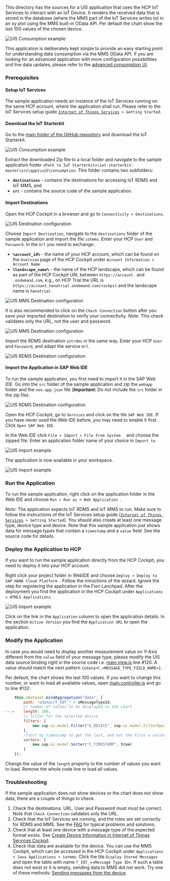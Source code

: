 This directory has the sources for a UI5 application that uses the HCP IoT Services to interact with an IoT Device. It renders the received data that is stored in the database (where the MMS part of the IoT Services writes to) in an xy plot using the MMS built-in OData API. Per default the chart show the last 100 values of the chosen device.

![UI5 Consumption example](../../../../images/mms_consume_ui5_01.png)

This application is deliberately kept simple to provide an easy starting point for understanding data consumption via the MMS OData API.
If you are looking for an advanced application with more configuration possibilities and live data updates, please refer to the [advanced consumption UI](../consumption-advanced).

### Prerequisites
#### Setup IoT Services
The sample application needs an instance of the IoT Services running on the same HCP account, where the application shall run.
Please refer to the IoT Services setup guide [`Internet of Things Services`](https://help.hana.ondemand.com/iot)` > Getting Started`.

#### Download the IoT Starterkit
Go to the [main folder of the GitHub repository](https://github.com/SAP/iot-starterkit) and download the IoT Starterkit.

![UI5 Consumption example](../../../../images/mms_consume_ui5_01a.png)

Extract the downloaded Zip file to a local folder and navigate to the sample application folder ```<Path to IoT Starterkit>\iot-starterkit-master\src\apps\ui5\consumption```.
This folder contains two subfolders:
- **```destinations```** - contains the destinations for accessing IoT RDMS and IoT MMS, and
- **```src```** - contains the source code of the sample application.

#### Import Destinations
Open the HCP Cockpit in a browser and go to ``` Connectivity > Destinations ```.

![UI5 Destination configuration](../../../../images/mms_consume_ui5_03.png)

Choose ``` Import Destination ```, navigate to the ``` destinations ``` folder of the sample application and import the file ```iotmms```.
Enter your HCP ``` User ``` and ``` Password ```. In the ``` Url ``` you need to exchange:
- **```%account_id%```** - the name of your HCP account, which can be found on the ```Overview``` page of the HCP Cockpit under ```Account Information > Account Name```
- **```%landscape_name%```** - the name of the HCP landscape, which can be found as part of the HCP Cockpit URL between ```https://account.``` and ```.ondemand.com```,
e.g., on HCP Trial the URL is ```https://account.hanatrial.ondemand.com/cockpit``` and the landscape name is ``` hanatrial ```.

![UI5 MMS Destination configuration](../../../../images/mms_consume_ui5_04.png)

It is also recommended to click on the ```Check Connection``` button after you save your imported destination to verify your connectivity.
*Note:* This check validates only the URL, not the user and password.

![UI5 MMS Destination configuration](../../../../images/mms_consume_ui5_04a.png)

Import the RDMS destination ```iotrdms``` in the same way. Enter your HCP ``` User ``` and ``` Password ```, and adapt the service ``` Url ```.

![UI5 RDMS Destination configuration](../../../../images/mms_consume_ui5_05.png)

#### Import the Application in SAP Web IDE
To run the sample application, you first need to import it in the SAP Web IDE.
Go *into* the ``` src ``` folder of the sample application and zip the ```webapp``` folder and the ```neo-app.json``` file (***Important:*** Do not include the ```src``` folder in the zip file).

![UI5 RDMS Destination configuration](../../../../images/mms_consume_ui5_05a.png)

Open the HCP Cockpit, go to ```Services``` and click on the tile ```SAP Web IDE```. If you have never used the Web IDE before, you may need to enable it first.
Click ```Open SAP Web IDE```.

In the Web IDE click ```File > Import > File From System  ``` and choose the zipped file. Enter an application folder name of your choice in ```Import to```.

![UI5 Import example](../../../../images/mms_consume_ui5_02.png)

The application is now available in your workspace.

![UI5 Import example](../../../../images/mms_consume_ui5_06.png)

### Run the Application

To run the sample application, right click on the application folder in the Web IDE and choose ```Run > Run as > Web Application ```.

*Note*: The application expects IoT RDMS and IoT MMS to run. Make sure to follow the instructions of the IoT Services setup guide ([`Internet of Things Services`](https://help.hana.ondemand.com/iot)` > Getting Started`).
You should also create at least one message type, device type and device. 
Note that this sample application just shows data for message types that contain a ``` timestamp ``` and a ``` value ``` field. See the source code for details.

### Deploy the Application to HCP

If you want to run the sample application directly from the HCP Cockpit, you need to deploy it into your HCP account.

Right click your project folder in WebIDE and choose ```Deploy > Deploy to SAP HANA Cloud Platform ```. Follow the intructions of the wizard. Ignore the step for registering the application in the Fiori Lanchpad.
After the deployment you find the application in the HCP Cockpit under ```Applications > HTML5 Applications```.

![UI5 Import example](../../../../images/mms_consume_ui5_07.png)

Click on the link in the ```Application``` column to open the application details. In the section ```Active Version``` you find the ```Application URL``` to open the application.

### Modify the Application

In case you would need to display another measurement value on Y-Axis different from the ``` value ``` field of your message type, please modify the UI5 data source binding right in the source code i.e.
[main.view.js](src/webapp/view/main.view.js) line #120.
A value should match the next pattern ``` {odata>C_<MESSAGE_TYPE_FIELD_NAME>} ```.

Per default, the chart shows the last 100 values. If you want to change this number, or want to load all available values, open
[main.controller.js](src/webapp/controller/main.controller.js) and go to line #132:
```javascript
	this.oDataset.bindAggregation("data", {
		path: "odata>/T_IOT_" + sMessageTypeId,
		// number of values to be displayed in the chart
--->	length: 100,
		// filter for the selected device
		filters: [
			new sap.ui.model.Filter("G_DEVICE", sap.ui.model.FilterOperator.EQ, sDeviceId)
		],
		//sort by timestamp to get the last, and not the first x values
		sorters: [
			new sap.ui.model.Sorter("C_TIMESTAMP", true)
		]
	});
```
Change the value of the ```length``` property to the number of values you want to load. Remove the whole code line to load all values.

### Troubleshooting
If the sample application does not show devices or the chart does not show data, there are a couple of things to check.

1. Check the destinations. URL, User and Password must must be correct. Note that ```Check Connection``` validates only the URL.
2. Check that the IoT Services are running, and the roles are set correctly for RDMS and MMS.
See the [FAQ](https://help.hana.ondemand.com/iot/frameset.htm?a012a3788b6e498a8971dd27c97ce6bf.html) for typical problems and solutions.
3. Check that at least one device with a message type of the expected format exists.
See [Create Device Information in Internet of Things Services Cockpit](../../../prerequisites/cockpit).
4. Check that data are available for the device. You can use the MMS Cockpit, which can be accessed in the HCP Cockpit under ```Applications > Java Applications > iotmms```.
Click the tile ```Display Stored Messages``` and open the table with name ```T_IOT_```+```<Message Type ID>```.
If such a table does not exist or it is empty, sending data to MMS did not work.
Try one of these methods: [Sending messages from the device](../../../../README.md#sending-messages-from-the-device).